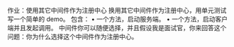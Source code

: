 作业：使用其它中间件作为注册中心
换用其它中间件作为注册中心，用单元测试写一个简单的 demo。
包含：
• 一个方法，启动服务端。
• 一个方法，启动客户端并且发起调用。
中间件你可以随便选择，并且假设我是面试官，你来回答这个问题：你为什么选择这个中间件作为注册中心。